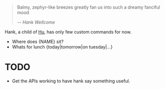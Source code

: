 > Balmy, zephyr-like breezes greatly fan us into such a dreamy fanciful mood
>
> -- <cite>Hank Wellcome</cite>

Hank, a child of [Hu](https://hubot.github.com), has only few custom commands for now.

* Where does {NAME} sit?
* Whats for lunch {today|tomorrow|on tuesday|...}
 
# TODO
* Get the APIs working to have hank say something useful.
